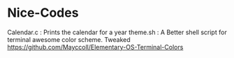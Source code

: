 Nice-Codes
==========
Calendar.c : Prints the calendar for a year
theme.sh   : A Better shell script for terminal awesome color scheme. Tweaked https://github.com/Mayccoll/Elementary-OS-Terminal-Colors
